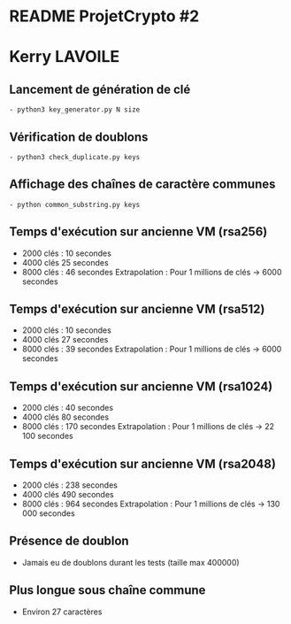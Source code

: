 # README ProjetCrypto #2  
# Kerry LAVOILE

## Lancement de génération de clé
    - python3 key_generator.py N size

## Vérification de doublons
    - python3 check_duplicate.py keys

## Affichage des chaînes de caractère communes
    - python common_substring.py keys

## Temps d'exécution sur ancienne VM (rsa256)
 - 2000 clés : 10 secondes
 - 4000 clés 25 secondes
 - 8000 clés : 46 secondes
 Extrapolation : Pour 1 millions de clés -> 6000 secondes

 ## Temps d'exécution sur ancienne VM (rsa512)
 - 2000 clés : 10 secondes
 - 4000 clés 27 secondes
 - 8000 clés : 39 secondes
 Extrapolation : Pour 1 millions de clés -> 6000 secondes

 ## Temps d'exécution sur ancienne VM (rsa1024)
 - 2000 clés : 40 secondes
 - 4000 clés 80 secondes
 - 8000 clés : 170 secondes
 Extrapolation : Pour 1 millions de
 clés -> 22 100 secondes

  ## Temps d'exécution sur ancienne VM (rsa2048)
 - 2000 clés : 238 secondes
 - 4000 clés 490 secondes
 - 8000 clés : 964 secondes
 Extrapolation : Pour 1 millions de
 clés -> 130 000 secondes

 ## Présence de doublon
 - Jamais eu de doublons durant les tests (taille max 400000)

## Plus longue sous chaîne commune
 - Environ 27 caractères
 